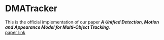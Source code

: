 # DMATracker
This is the official implementation of our paper ***A Unified Detection, Motion and Appearance Model for Multi-Object Tracking***.  
[paper link]()  

